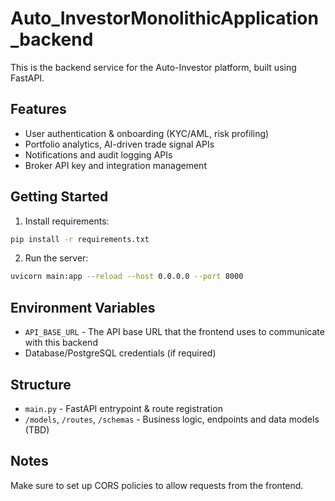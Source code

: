 # Auto_InvestorMonolithicApplication_backend

This is the backend service for the Auto-Investor platform, built using FastAPI.

## Features

- User authentication & onboarding (KYC/AML, risk profiling)
- Portfolio analytics, AI-driven trade signal APIs
- Notifications and audit logging APIs
- Broker API key and integration management

## Getting Started

1. Install requirements:

```bash
pip install -r requirements.txt
```

2. Run the server:

```bash
uvicorn main:app --reload --host 0.0.0.0 --port 8000
```

## Environment Variables

- `API_BASE_URL` - The API base URL that the frontend uses to communicate with this backend
- Database/PostgreSQL credentials (if required)

## Structure

- `main.py` - FastAPI entrypoint & route registration
- `/models`, `/routes`, `/schemas` - Business logic, endpoints and data models (TBD)

## Notes

Make sure to set up CORS policies to allow requests from the frontend.
